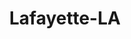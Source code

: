 ---
title: Lafayette-LA
slug: lafayette-la
f_state:
- cms/state/louisiana.md
f_locations:
- cms/payday-loan/a-s-a-a-b-finance-co-inc-503.md
- cms/payday-loan/advance-america-1806.md
- cms/payday-loan/advance-america-1817.md
- cms/payday-loan/advance-america-1818.md
- cms/payday-loan/aheck-cashing-center-3607.md
- cms/payday-loan/american-check-cashers-4219.md
- cms/payday-loan/american-check-cashers-4220.md
- cms/payday-loan/american-check-cashers-4221.md
- cms/payday-loan/american-check-cashers-4222.md
- cms/payday-loan/cadence-holdings-llc-5697.md
- cms/payday-loan/cadence-holdings-llc-5698.md
- cms/payday-loan/cash-com-6800.md
- cms/payday-loan/cash-com-6801.md
- cms/payday-loan/cash-com-6802.md
- cms/payday-loan/cash-com-6803.md
- cms/payday-loan/cash-tyme-8890.md
- cms/payday-loan/champion-finance-llc-9650.md
- cms/payday-loan/check-cashing-center-10817.md
- cms/payday-loan/check-cashing-inc-10878.md
- cms/payday-loan/check-into-cash-12033.md
- cms/payday-loan/check-into-cash-12039.md
- cms/payday-loan/check-into-cash-12040.md
- cms/payday-loan/check-into-cash-12041.md
- cms/payday-loan/check-into-cash-12042.md
- cms/payday-loan/check-into-cash-12043.md
- cms/payday-loan/check-into-cash-12044.md
- cms/payday-loan/check-into-cash-of-louisiana-13382.md
- cms/payday-loan/check-into-cash-of-louisiana-13404.md
- cms/payday-loan/check-into-cash-of-louisiana-13405.md
- cms/payday-loan/check-into-cash-of-louisiana-13406.md
- cms/payday-loan/cigarette-warehouse-check-cash-14988.md
- cms/payday-loan/cigarette-warehouse-check-cashing-service-14989.md
- cms/payday-loan/cigarettes-checks-inc-14990.md
- cms/payday-loan/drewskis-drive-th-ru-cater-16170.md
- cms/payday-loan/easy-money-16561.md
- cms/payday-loan/easy-money-16564.md
- cms/payday-loan/easy-money-emg-16619.md
- cms/payday-loan/express-check-advance-16965.md
- cms/payday-loan/money-mart-21448.md
- cms/payday-loan/money-mart-21452.md
- cms/payday-loan/money-mart-21453.md
- cms/payday-loan/money-mart-21454.md
- cms/payday-loan/money-mart-21455.md
- cms/payday-loan/money-mart-21456.md
- cms/payday-loan/moneygram-21837.md
- cms/payday-loan/mr-payroll-22191.md
- cms/payday-loan/mr-payroll-22192.md
- cms/payday-loan/mr-payroll-22193.md
- cms/payday-loan/mr-payroll-22194.md
- cms/payday-loan/national-money-mart-company-22825.md
- cms/payday-loan/national-money-mart-company-22826.md
- cms/payday-loan/national-money-mart-company-22827.md
- cms/payday-loan/national-money-mart-company-22828.md
- cms/payday-loan/th-e-check-cashing-store-27415.md
updated-on: '2024-05-30T13:41:28.615Z'
created-on: '2024-05-30T13:41:28.615Z'
published-on: '2024-05-30T13:54:32.469Z'
f_city: Lafayette
layout: '[city].html'
tags: city
---
